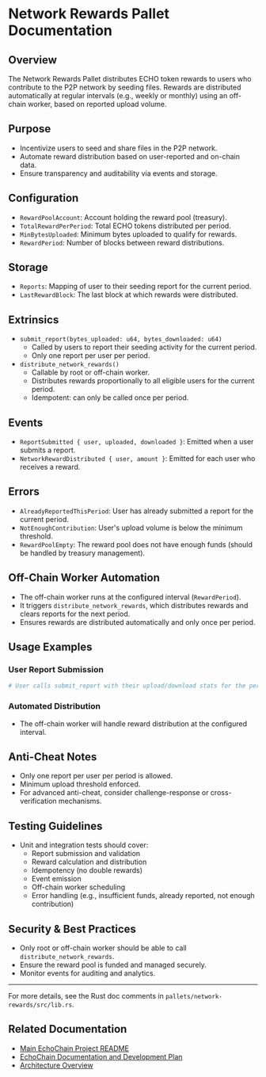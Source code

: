 # Network Rewards Pallet Documentation

## Overview
The Network Rewards Pallet distributes ECHO token rewards to users who contribute to the P2P network by seeding files. Rewards are distributed automatically at regular intervals (e.g., weekly or monthly) using an off-chain worker, based on reported upload volume.

## Purpose
- Incentivize users to seed and share files in the P2P network.
- Automate reward distribution based on user-reported and on-chain data.
- Ensure transparency and auditability via events and storage.

## Configuration
- `RewardPoolAccount`: Account holding the reward pool (treasury).
- `TotalRewardPerPeriod`: Total ECHO tokens distributed per period.
- `MinBytesUploaded`: Minimum bytes uploaded to qualify for rewards.
- `RewardPeriod`: Number of blocks between reward distributions.

## Storage
- `Reports`: Mapping of user to their seeding report for the current period.
- `LastRewardBlock`: The last block at which rewards were distributed.

## Extrinsics
- `submit_report(bytes_uploaded: u64, bytes_downloaded: u64)`
  - Called by users to report their seeding activity for the current period.
  - Only one report per user per period.
- `distribute_network_rewards()`
  - Callable by root or off-chain worker.
  - Distributes rewards proportionally to all eligible users for the current period.
  - Idempotent: can only be called once per period.

## Events
- `ReportSubmitted { user, uploaded, downloaded }`: Emitted when a user submits a report.
- `NetworkRewardDistributed { user, amount }`: Emitted for each user who receives a reward.

## Errors
- `AlreadyReportedThisPeriod`: User has already submitted a report for the current period.
- `NotEnoughContribution`: User's upload volume is below the minimum threshold.
- `RewardPoolEmpty`: The reward pool does not have enough funds (should be handled by treasury management).

## Off-Chain Worker Automation
- The off-chain worker runs at the configured interval (`RewardPeriod`).
- It triggers `distribute_network_rewards`, which distributes rewards and clears reports for the next period.
- Ensures rewards are distributed automatically and only once per period.

## Usage Examples
### User Report Submission
```sh
# User calls submit_report with their upload/download stats for the period
```

### Automated Distribution
- The off-chain worker will handle reward distribution at the configured interval.

## Anti-Cheat Notes
- Only one report per user per period is allowed.
- Minimum upload threshold enforced.
- For advanced anti-cheat, consider challenge-response or cross-verification mechanisms.

## Testing Guidelines
- Unit and integration tests should cover:
  - Report submission and validation
  - Reward calculation and distribution
  - Idempotency (no double rewards)
  - Event emission
  - Off-chain worker scheduling
  - Error handling (e.g., insufficient funds, already reported, not enough contribution)

## Security & Best Practices
- Only root or off-chain worker should be able to call `distribute_network_rewards`.
- Ensure the reward pool is funded and managed securely.
- Monitor events for auditing and analytics.

---
For more details, see the Rust doc comments in `pallets/network-rewards/src/lib.rs`. 

## Related Documentation

*   [Main EchoChain Project README](../README.md)
*   [EchoChain Documentation and Development Plan](./EchoChain_Documentation_and_Development_Plan.md)
*   [Architecture Overview](./architecture.md) 